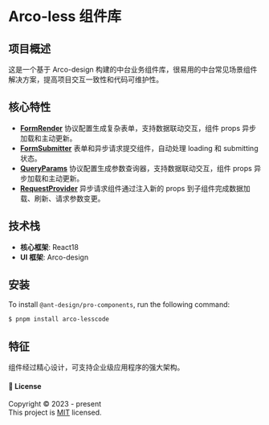 # Arco-less 组件库

## 项目概述

这是一个基于 Arco-design 构建的中台业务组件库，很易用的中台常见场景组件解决方案，提高项目交互一致性和代码可维护性。

## 核心特性

- **[FormRender](https://larvio07.github.io/arco-lesscode/?path=/docs/formrender--docs)** 协议配置生成复杂表单，支持数据联动交互，组件 props 异步加载和主动更新。
- **[FormSubmitter](https://larvio07.github.io/arco-lesscode/?path=/docs/formsubmitter--docs)** 表单和异步请求提交组件，自动处理 loading 和 submitting 状态。
- **[QueryParams](https://larvio07.github.io/arco-lesscode/?path=/docs/queryparams--docs)** 协议配置生成参数查询器，支持数据联动交互，组件 props 异步加载和主动更新。
- **[RequestProvider](https://larvio07.github.io/arco-lesscode/?path=/docs/requestprovider--docs)** 异步请求组件通过注入新的 props 到子组件完成数据加载、刷新、请求参数变更。

## 技术栈

- **核心框架**: React18
- **UI 框架**: Arco-design

## 安装

To install `@ant-design/pro-components`, run the following command:

```bash
$ pnpm install arco-lesscode
```

## 特征

组件经过精心设计，可支持企业级应用程序的强大架构。

#### 📝 License

Copyright © 2023 - present <br/> This project is [MIT](./LICENSE) licensed.
